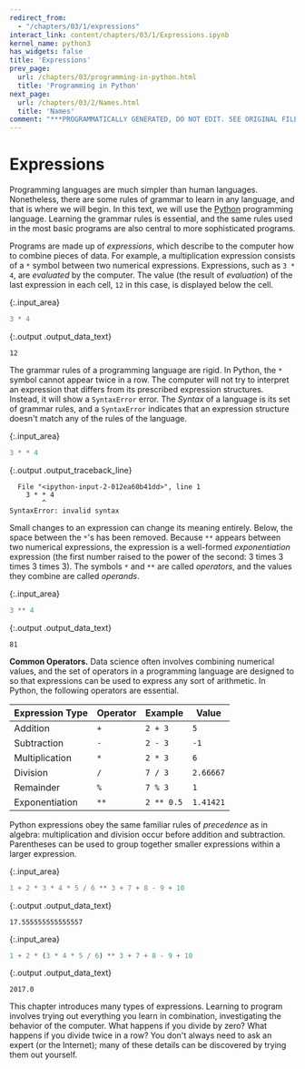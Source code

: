 ```yaml
---
redirect_from:
  - "/chapters/03/1/expressions"
interact_link: content/chapters/03/1/Expressions.ipynb
kernel_name: python3
has_widgets: false
title: 'Expressions'
prev_page:
  url: /chapters/03/programming-in-python.html
  title: 'Programming in Python'
next_page:
  url: /chapters/03/2/Names.html
  title: 'Names'
comment: "***PROGRAMMATICALLY GENERATED, DO NOT EDIT. SEE ORIGINAL FILES IN /content***"
---
```

# Expressions

Programming languages are much simpler than human languages. Nonetheless, there are some rules of grammar to learn in any language, and that is where we will begin. In this text, we will use the [Python](https://www.python.org/) programming language. Learning the grammar rules is essential, and the same rules used in the most basic programs are also central to more sophisticated programs.

Programs are made up of *expressions*, which describe to the computer how to combine pieces of data. For example, a multiplication expression consists of a `*` symbol between two numerical expressions. Expressions, such as `3 * 4`, are *evaluated* by the computer. The value (the result of *evaluation*) of the last expression in each cell, `12` in this case, is displayed below the cell.



{:.input_area}
```python
3 * 4
```





{:.output .output_data_text}
```
12
```



The grammar rules of a programming language are rigid. In Python, the `*` symbol cannot appear twice in a row. The computer will not try to interpret an expression that differs from its prescribed expression structures. Instead, it will show a `SyntaxError` error. The *Syntax* of a language is its set of grammar rules, and a `SyntaxError` indicates that an expression structure doesn't match any of the rules of the language.



{:.input_area}
```python
3 * * 4
```



{:.output .output_traceback_line}
```
  File "<ipython-input-2-012ea60b41dd>", line 1
    3 * * 4
        ^
SyntaxError: invalid syntax

```


Small changes to an expression can change its meaning entirely. Below, the space between the `*`'s has been removed. Because `**` appears between two numerical expressions, the expression is a well-formed *exponentiation* expression (the first number raised to the power of the second: 3 times 3 times 3 times 3). The symbols `*` and `**` are called *operators*, and the values they combine are called *operands*.



{:.input_area}
```python
3 ** 4
```





{:.output .output_data_text}
```
81
```



**Common Operators.** Data science often involves combining numerical values, and the set of operators in a programming language are designed to so that expressions can be used to express any sort of arithmetic. In Python, the following operators are essential.

| Expression Type | Operator | Example    | Value     |
|-----------------|----------|------------|-----------|
| Addition        | `+`      | `2 + 3`    | `5`       |
| Subtraction     | `-`      | `2 - 3`    | `-1`      |
| Multiplication  | `*`      | `2 * 3`    | `6`       |
| Division        | `/`      | `7 / 3`    | `2.66667` |
| Remainder       | `%`      | `7 % 3`    | `1`       |
| Exponentiation  | `**`     | `2 ** 0.5` | `1.41421` |

Python expressions obey the same familiar rules of *precedence* as in algebra: multiplication and division occur before addition and subtraction. Parentheses can be used to group together smaller expressions within a larger expression.



{:.input_area}
```python
1 + 2 * 3 * 4 * 5 / 6 ** 3 + 7 + 8 - 9 + 10
```





{:.output .output_data_text}
```
17.555555555555557
```





{:.input_area}
```python
1 + 2 * (3 * 4 * 5 / 6) ** 3 + 7 + 8 - 9 + 10
```





{:.output .output_data_text}
```
2017.0
```



This chapter introduces many types of expressions. Learning to program involves trying out everything you learn in combination, investigating the behavior of the computer. What happens if you divide by zero? What happens if you divide twice in a row? You don't always need to ask an expert (or the Internet); many of these details can be discovered by trying them out yourself. 
